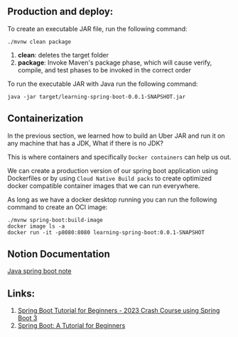 ## Production and deploy:

To create an executable JAR file, run the following command:

```
./mvnw clean package
```

1. **clean**: deletes the target folder
2. **package**: Invoke Maven's package phase, which will cause verify, compile, and test phases to be invoked in
   the correct order

To run the executable JAR with Java run the following command:

```
java -jar target/learning-spring-boot-0.0.1-SNAPSHOT.jar
```

## Containerization

In the previous section, we learned how to build an Uber JAR and run it on any machine that has a JDK, What if there is
no JDK?

This is where containers and specifically `Docker containers` can help us out.

We can create a production version of our spring boot application using Dockerfiles or by
using `Cloud Native Build packs` to create optimized docker compatible container images that we can run everywhere.

As long as we have a docker desktop running you can run the following command to create an OCI image:

```
./mvnw spring-boot:build-image
docker image ls -a
docker run -it -p8080:8080 learning-spring-boot:0.0.1-SNAPSHOT
```

## Notion Documentation

[Java spring boot note](https://bloom-raven-0df.notion.site/JAVA-Spring-Boot-e445b3ea1296470483211f5723974fa0)

## Links:

1. [Spring Boot Tutorial for Beginners - 2023 Crash Course using Spring Boot 3](https://www.youtube.com/watch?v=UgX5lgv4uVM&ab_channel=DanVega)
2. [Spring Boot: A Tutorial for Beginners](https://www.youtube.com/watch?v=zTAHY0SLQAg&t=2003s&ab_channel=in28minutes-CloudMadeEasy) 